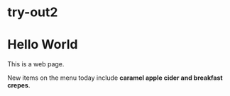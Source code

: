 # try-out2

<!DOCTYPE html>
<html>
  <head>
    <title>Hello World</title>
  </head>
  <body>
    <h1>Hello World</h1>
    <p>This is a web page.</p>
  </body>
</html>

<p class="intro">New items on the menu today include <strong>caramel apple cider and breakfast crepes</strong>.</p>

<p
{
  background: #aaa;
  color: #f60;
  font-size: 18px;
  padding: 6px;
}
</p>
